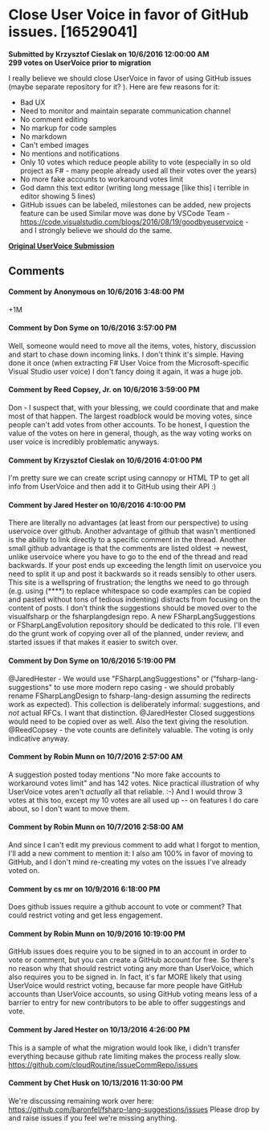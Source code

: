 # Close User Voice in favor of GitHub issues. [16529041] #

**Submitted by Krzysztof Cieslak on 10/6/2016 12:00:00 AM**  
**299 votes on UserVoice prior to migration**  

I really believe we should close UserVoice in favor of using GitHub issues (maybe separate repository for it? ). Here are few reasons for it:
* Bad UX
* Need to monitor and maintain separate communication channel
* No comment editing
* No markup for code samples
* No markdown
* Can't embed images
* No mentions and notifications
* Only 10 votes which reduce people ability to vote (especially in so old project as F# - many people already used all their votes over the years)
* No more fake accounts to workaround votes limit
* God damn this text editor (writing long message [like this] i terrible in editor showing 5 lines)
* GitHub issues can be labeled, milestones can be added, new projects feature can be used
Similar move was done by VSCode Team - https://code.visualstudio.com/blogs/2016/08/19/goodbyeuservoice - and I strongly believe we should do the same.



**[Original UserVoice Submission](https://fslang.uservoice.com/forums/245727-f-language/suggestions/16529041)**


## Comments ##


#### Comment by Anonymous on 10/6/2016 3:48:00 PM ####
+1M


#### Comment by Don Syme on 10/6/2016 3:57:00 PM ####
Well, someone would need to move all the items, votes, history, discussion and start to chase down incoming links. I don't think it's simple. Having done it once (when extracting F# User Voice from the Microsoft-specific Visual Studio user voice) I don't fancy doing it again, it was a huge job.


#### Comment by Reed Copsey, Jr. on 10/6/2016 3:59:00 PM ####
Don - I suspect that, with your blessing, we could coordinate that and make most of that happen.
The largest roadblock would be moving votes, since people can't add votes from other accounts. To be honest, I question the value of the votes on here in general, though, as the way voting works on user voice is incredibly problematic anyways.


#### Comment by Krzysztof Cieslak on 10/6/2016 4:01:00 PM ####
I'm pretty sure we can create script using cannopy or HTML TP to get all info from UserVoice and then add it to GitHub using their API :)


#### Comment by Jared Hester on 10/6/2016 4:10:00 PM ####
There are literally no advantages (at least from our perspective) to using uservoice over github.
Another advantage of github that wasn't mentioned is the ability to link directly to a specific comment in the thread.
Another small github advantage is that the comments are listed oldest -> newest, unlike uservoice where you have to go to the end of the thread and read backwards. If your post ends up exceeding the length limit on uservoice you need to split it up and post it backwards so it reads sensibly to other users.
This site is a wellspring of frustration; the lengths we need to go through (e.g. using (****) to replace whitespace so code examples can be copied and pasted without tons of tedious indenting) distracts from focusing on the content of posts.
I don't think the suggestions should be moved over to the visualfsharp or the fsharplangdesign repo. A new FSharpLangSuggestions or FSharpLangEvolution repository should be dedicated to this role.
I'll even do the grunt work of copying over all of the planned, under review, and started issues if that makes it easier to switch over.


#### Comment by Don Syme on 10/6/2016 5:19:00 PM ####
@JaredHester - We would use "FSharpLangSuggestions" or ("fsharp-lang-suggestions" to use more modern repo casing - we should probably rename FSharpLangDesign to fsharp-lang-design assuming the redirects work as expected). This collection is deliberately informal: suggestions, and _not_ actual RFCs. I want that distinction.
@JaredHester Closed suggestions would need to be copied over as well. Also the text giving the resolution.
@ReedCopsey - the vote counts are definitely valuable. The voting is only indicative anyway.


#### Comment by Robin Munn on 10/7/2016 2:57:00 AM ####
A suggestion posted today mentions "No more fake accounts to workaround votes limit" and has 142 votes. Nice practical illustration of why UserVoice votes aren't *actually* all that reliable. :-)
And I would throw 3 votes at this too, except my 10 votes are all used up -- on features I do care about, so I don't want to move them.


#### Comment by Robin Munn on 10/7/2016 2:58:00 AM ####
And since I can't edit my previous comment to add what I forgot to mention, I'll add a new comment to mention it:
I also am 100% in favor of moving to GitHub, and I don't mind re-creating my votes on the issues I've already voted on.


#### Comment by cs mr on 10/9/2016 6:18:00 PM ####
Does github issues require a github account to vote or comment? That could restrict voting and get less engagement.


#### Comment by Robin Munn on 10/9/2016 10:19:00 PM ####
GitHub issues does require you to be signed in to an account in order to vote or comment, but you can create a GitHub account for free. So there's no reason why that should restrict voting any more than UserVoice, which also requires you to be signed in. In fact, it's far MORE likely that using UserVoice would restrict voting, because far more people have GitHub accounts than UserVoice accounts, so using GitHub voting means less of a barrier to entry for new contributors to be able to offer suggestings and vote.


#### Comment by Jared Hester on 10/13/2016 4:26:00 PM ####
This is a sample of what the migration would look like, i didn't transfer everything because github rate limiting makes the process really slow.
https://github.com/cloudRoutine/issueCommRepo/issues


#### Comment by Chet Husk on 10/13/2016 11:30:00 PM ####
We're discussing remaining work over here: https://github.com/baronfel/fsharp-lang-suggestions/issues
Please drop by and raise issues if you feel we're missing anything.


